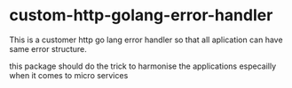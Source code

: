 # custom-http-golang-error-handler
This is a customer http go lang error handler so that all aplication can have same error structure.

this package should do the trick to harmonise the applications especailly when it comes to micro services
